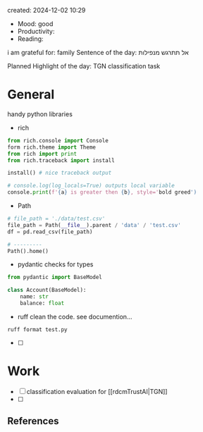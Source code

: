 

created: 2024-12-02 10:29

- Mood: good
- Productivity:
- Reading:

i am grateful for: family
Sentence of the day: אל תתרגש מנפילות

Planned Highlight of the day: TGN classification task


# General

handy python libraries
- rich
``` python
from rich.console import Console
form rich.theme import Theme
from rich import print
from rich.traceback import install

install() # nice traceback output

# console.log(log_locals=True) outputs local variable
console.print(f'{a} is greater then {b}, style='bold greed')
```

- Path

``` python
# file_path = './data/test.csv'
file_path = Path(__file__).parent / 'data' / 'test.csv'
df = pd.read_csv(file_path)

# ---------
Path().home()

```

- pydantic
checks for types
``` python
from pydantic import BaseModel

class Account(BaseModel):
	name: str
	balance: float
```

- ruff 
clean the code. see documention...
``` shell
ruff format test.py
```

- [ ] 


# Work

- [ ] classification evaluation for [[rdcmTrustAI|TGN]]
- [ ] 







## References
